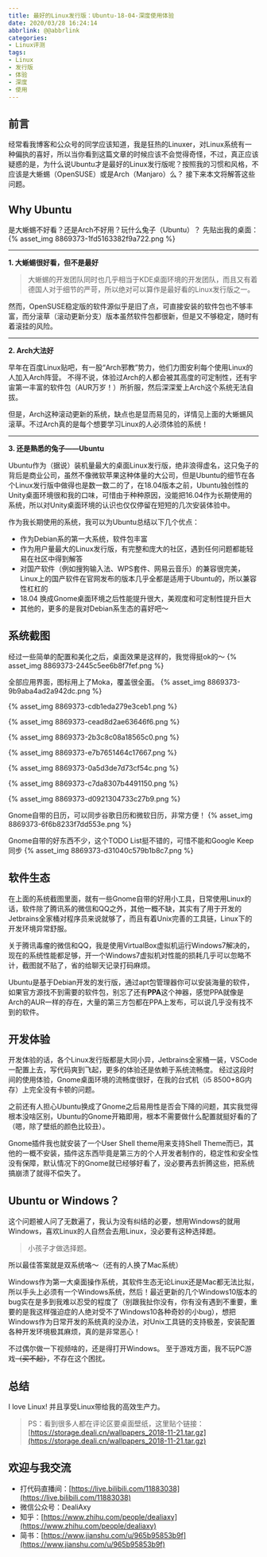 ```yaml
---
title: 最好的Linux发行版：Ubuntu-18-04-深度使用体验
date: 2020/03/28 16:24:14
abbrlink: @@abbrlink
categories:
- Linux评测
tags:
- Linux
- 发行版
- 体验
- 深度
- 使用
---
```

## 前言
经常看我博客和公众号的同学应该知道，我是狂热的Linuxer，对Linux系统有一种偏执的喜好，所以当你看到这篇文章的时候应该不会觉得奇怪，不过，真正应该疑惑的是，为什么说Ubuntu才是最好的Linux发行版呢？按照我的习惯和风格，不应该是大蜥蜴（OpenSUSE）或是Arch（Manjaro）么？
接下来本文将解答这些问题。

## Why Ubuntu
是大蜥蜴不好看？还是Arch不好用？玩什么兔子（Ubuntu）？
先贴出我的桌面：
{% asset_img 8869373-1fd5163382f9a722.png %}


-------
**1. 大蜥蜴很好看，但不是最好**
>大蜥蜴的开发团队同时也几乎相当于KDE桌面环境的开发团队，而且又有着德国人对于细节的严苛，所以绝对可以算作是最好看的Linux发行版之一。

然而，OpenSUSE稳定版的软件源似乎是旧了点，可直接安装的软件包也不够丰富，而分滚草（滚动更新分支）版本虽然软件包都很新，但是又不够稳定，随时有着滚挂的风险。

------
**2. Arch大法好**

早年在百度Linux贴吧，有一股“Arch邪教”势力，他们力图安利每个使用Linux的人加入Arch阵营。
不得不说，体验过Arch的人都会被其高度的可定制性，还有宇宙第一丰富的软件包（AUR万岁！）所折服，然后深深爱上Arch这个系统无法自拔。

但是，Arch这种滚动更新的系统，缺点也是显而易见的，详情见上面的大蜥蜴风滚草。不过Arch真的是每个想要学习Linux的人必须体验的系统！

---------

**3. 还是熟悉的兔子——Ubuntu**

Ubuntu作为（据说）装机量最大的桌面Linux发行版，绝非浪得虚名，这只兔子的背后是商业公司，虽然不像微软苹果这种体量的大公司，但是Ubuntu的细节在各个Linux发行版中做得也是数一数二的了，在18.04版本之前，Ubuntu独创性的Unity桌面环境很和我的口味，可惜由于种种原因，没能把16.04作为长期使用的系统，所以对Unity桌面环境的认识也仅仅停留在短短的几次安装体验中。

作为我长期使用的系统，我可以为Ubuntu总结以下几个优点：
- 作为Debian系的第一大系统，软件包丰富
- 作为用户量最大的Linux发行版，有完整和庞大的社区，遇到任何问题都能轻易在社区中得到解答
- 对国产软件（例如搜狗输入法、WPS套件、网易云音乐）的兼容很完美，Linux上的国产软件在官网发布的版本几乎全都是适用于Ubuntu的，所以兼容性杠杠的
- 18.04 换成Gnome桌面环境之后性能提升很大，美观度和可定制性提升巨大
- 其他的，更多的是我对Debian系生态的喜好吧～

## 系统截图
经过一些简单的配置和美化之后，桌面效果是这样的，我觉得挺ok的～
{% asset_img 8869373-2445c5ee6b8f7fef.png %}

全部应用界面，图标用上了Moka，覆盖很全面。
{% asset_img 8869373-9b9aba4ad2a942dc.png %}

{% asset_img 8869373-cdb1eda279e3ceb1.png %}

{% asset_img 8869373-cead8d2ae63646f6.png %}

{% asset_img 8869373-2b3c8c08a18565c0.png %}

{% asset_img 8869373-e7b7651464c17667.png %}

{% asset_img 8869373-0a5d3de7d73cf54c.png %}

{% asset_img 8869373-c7da8307b4491150.png %}

{% asset_img 8869373-d0921304733c27b9.png %}

Gnome自带的日历，可以同步谷歌日历和微软日历，非常方便！
{% asset_img 8869373-6f6b8233f7dd553e.png %}

Gnome自带的好东西不少，这个TODO List挺不错的，可惜不能和Google Keep同步
{% asset_img 8869373-d31040c579b1b8c7.png %}


## 软件生态
在上面的系统截图里面，就有一些Gnome自带的好用小工具，日常使用Linux的话，软件除了腾讯系的微信和QQ之外，其他一概不缺，其实有了用于开发的Jetbrains全家桶对程序员来说就够了，而且有着Unix完善的工具链，Linux下的开发环境异常舒服。

关于腾讯毒瘤的微信和QQ，我是使用VirtualBox虚拟机运行Windows7解决的，现在的系统性能都足够，开一个Windows7虚拟机对性能的损耗几乎可以忽略不计，截图就不贴了，省的给聊天记录打码麻烦。

Ubuntu是基于Debian开发的发行版，通过apt包管理器你可以安装海量的软件，如果官方源找不到需要的软件包，别忘了还有**PPA**这个神器，感觉PPA就像是Arch的AUR一样的存在，大量的第三方包都在PPA上发布，可以说几乎没有找不到的软件。


## 开发体验
开发体验的话，各个Linux发行版都是大同小异，Jetbrains全家桶一装，VSCode一配置上去，写代码爽到飞起，更多的体验还是依赖于系统流畅度。
经过这段时间的使用体验，Gnome桌面环境的流畅度很好，在我的台式机（i5 8500+8G内存）上完全没有卡顿的问题。

之前还有人担心Ubuntu换成了Gnome之后易用性是否会下降的问题，其实我觉得根本没啥区别，Ubuntu的Gnome开箱即用，根本不需要做什么配置就挺好看的了（嗯，除了壁纸的颜色比较丑）。

Gnome插件我也就安装了一个User Shell theme用来支持Shell Theme而已，其他的一概不安装，插件这东西毕竟是第三方的个人开发者制作的，稳定性和安全性没有保障，默认情况下的Gnome就已经够好看了，没必要再去折腾这些，把系统搞崩溃了就得不偿失了。


## Ubuntu or Windows？
这个问题被人问了无数遍了，我认为没有纠结的必要，想用Windows的就用Windows，喜欢Linux的人自然会去用Linux，没必要有这种选择题。

>小孩子才做选择题。

所以最佳答案就是双系统咯～（还有的人换了Mac系统）

Windows作为第一大桌面操作系统，其软件生态无论Linux还是Mac都无法比拟，所以手头上必须有一个Windows系统，然后！最近更新的几个Windows10版本的bug实在是多到我难以忍受的程度了（别跟我扯你没有，你有没有遇到不重要，重要的是我这样强迫症的人绝对受不了Windows10各种奇妙的小bug），想把Windows作为日常开发的系统真的没办法，对Unix工具链的支持极差，安装配置各种开发环境极其麻烦，真的是非常恶心！

不过偶尔做一下视频啥的，还是得打开Windows。
至于游戏方面，我不玩PC游戏~~（买不起）~~，不存在这个困扰。


## 总结
I love Linux!
并且享受Linux带给我的高效生产力。

>PS：看到很多人都在评论区要桌面壁纸，这里贴个链接：[https://storage.deali.cn/wallpapers_2018-11-21.tar.gz](https://storage.deali.cn/wallpapers_2018-11-21.tar.gz)

## 欢迎与我交流
- 打代码直播间：[https://live.bilibili.com/11883038](https://live.bilibili.com/11883038)
- 微信公众号：DealiAxy
- 知乎：[https://www.zhihu.com/people/dealiaxy](https://www.zhihu.com/people/dealiaxy)
- 简书：[https://www.jianshu.com/u/965b95853b9f](https://www.jianshu.com/u/965b95853b9f)

